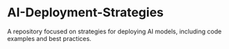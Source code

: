 # AI-Deployment-Strategies
A repository focused on strategies for deploying AI models, including code examples and best practices.
